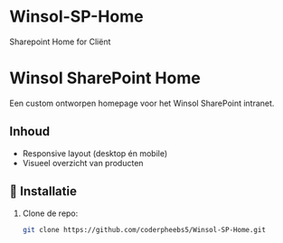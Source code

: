 # Winsol-SP-Home
Sharepoint Home for Cliënt

# Winsol SharePoint Home

Een custom ontworpen homepage voor het Winsol SharePoint intranet.

## Inhoud

- Responsive layout (desktop én mobile)
- Visueel overzicht van producten

## 🚀 Installatie

1. Clone de repo:
   ```bash
   git clone https://github.com/coderpheebs5/Winsol-SP-Home.git
